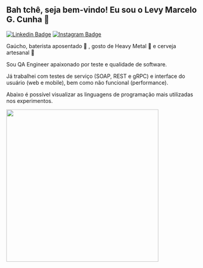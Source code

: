 ## Bah tchê, seja bem-vindo! Eu sou o Levy Marcelo G. Cunha 👋 
[![Linkedin Badge](https://img.shields.io/badge/LinkedIn-%230077B5.svg?&style=flat-square&logo=linkedin&logoColor=white&color=071A2C&link=https://www.linkedin.com/in/levy-marcelo-g-cunha/)](https://www.linkedin.com/in/levy-marcelo-g-cunha/)
[![Instagram Badge](https://img.shields.io/badge/Instagram-%23E4405F.svg?&style=flat-square&logo=instagram&logoColor=white&color=071A2C&link=https://www.instagram.com/levy__marcelo/)](https://www.instagram.com/levy__marcelo/)

Gaúcho, baterista aposentado :drum: , gosto de Heavy Metal :metal: e cerveja artesanal :beers:

Sou QA Engineer apaixonado por teste e qualidade de software.

Já trabalhei com testes de serviço (SOAP, REST e gRPC) e interface do usuário (web e mobile), bem como não funcional (performance).

Abaixo é possível visualizar as linguagens de programação mais utilizadas nos experimentos.  

<img width="400px" align="left" src="https://github-readme-stats.vercel.app/api/top-langs/?username=LevyMarcelo&hide=html&layout=compact&theme=buefy" />
